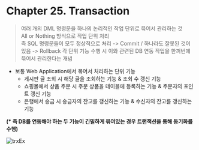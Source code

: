# Chapter 25. Transaction
> 여러 개의 DML 명령문을 하나의 논리적인 작업 단위로 묶어서 관리하는 것<br>
> All or Nothing 방식으로 작업 단위 처리<br>
> 즉 SQL 명령문들이 모두 정상적으로 처리 -> Commit / 하나라도 잘못된 것이 있음 -> Rollback
> 각 단위 기능 수행 시 이와 관련된 DB 연동 작업을 한꺼번에 묶어서 관리한다는 개념

- 보통 Web Application에서 묶어서 처리하는 단위 기능
  - 게시판 글 조회 시 해당 글을 조회하는 기능 & 조회 수 갱신 기능
  - 쇼핑몰에서 상품 주문 시 주문 상품을 테이블에 등록하는 기능 & 주문자의 포인트 갱신 기능
  - 은행에서 송금 시 송금자의 잔고를 갱신하는 기능 & 수신자의 잔고를 갱신하는 기능

<b>(* 즉 DB를 연동해야 하는 두 기능이 긴밀하게 묶여있는 경우 트랜잭션을 통해 동기화를 수행)</b>

![trxEx](https://user-images.githubusercontent.com/60098657/85239014-a53e1b80-b46c-11ea-943a-e2e8317feb0c.png)



